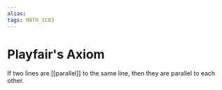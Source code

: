 ```yaml
---
alias:
tags: MATH_1C03
---
```

# Playfair's Axiom
If two lines are [[parallel]] to the same line, then they are parallel to each other. 
